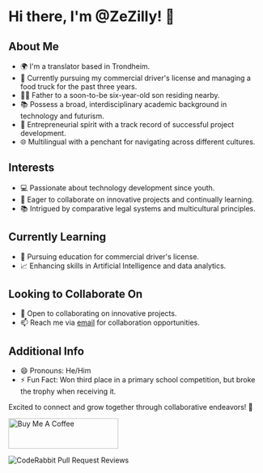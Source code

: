 # Hi there, I'm @ZeZilly! 👋

## About Me

- 🌍 I'm a translator based in Trondheim.
- 🚚 Currently pursuing my commercial driver's license and managing a food truck for the past three years.
- 👨‍👦 Father to a soon-to-be six-year-old son residing nearby.
- 📚 Possess a broad, interdisciplinary academic background in technology and futurism.
- 💼 Entrepreneurial spirit with a track record of successful project development.
- 🌐 Multilingual with a penchant for navigating across different cultures.

## Interests

- 💻 Passionate about technology development since youth.
- 🌱 Eager to collaborate on innovative projects and continually learning.
- 📚 Intrigued by comparative legal systems and multicultural principles.

## Currently Learning

- 🚚 Pursuing education for commercial driver's license.
- 📈 Enhancing skills in Artificial Intelligence and data analytics.

## Looking to Collaborate On

- 🤝 Open to collaborating on innovative projects.
- 📫 Reach me via [email](mzogz@hotmail.com) for collaboration opportunities.

## Additional Info

- 😄 Pronouns: He/Him
- ⚡ Fun Fact: Won third place in a primary school competition, but broke the trophy when receiving it.


Excited to connect and grow together through collaborative endeavors! 🚀



<a href="https://www.buymeacoffee.com/mehmetzekih" target="_blank"><img src="https://cdn.buymeacoffee.com/buttons/v2/default-yellow.png" alt="Buy Me A Coffee" style="height: 60px !important;width: 217px !important;" ></a>







![CodeRabbit Pull Request Reviews](https://img.shields.io/coderabbit/prs/github/ZeZilly/ZeZilly?labelColor=171717&color=FF570A&link=https%3A%2F%2Fcoderabbit.ai&label=CodeRabbit%20Reviews)

